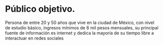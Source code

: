 # Público objetivo.
Persona de entre 20 y 50 años que vive en la ciudad de México, con nivel de estudio básico, ingresos mínimos de 8 mil pesos mensuales, su principal fuente de información es internet y dedica la mayoría de su tiempo libre a interactuar en redes sociales